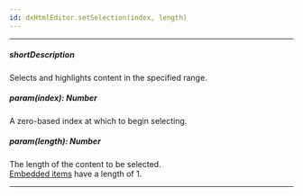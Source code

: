 ```yaml
---
id: dxHtmlEditor.setSelection(index, length)
---
```

---
##### shortDescription
Selects and highlights content in the specified range.

##### param(index): Number
A zero-based index at which to begin selecting.

##### param(length): Number
The length of the content to be selected.       
[Embedded items](/concepts/05%20UI%20Components/HtmlEditor/10%20Formats/00%20Formats.md '/Documentation/Guide/UI_Components/HtmlEditor/Formats/') have a length of 1.

---
